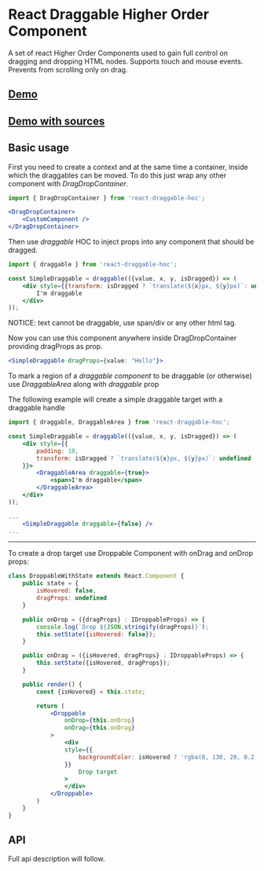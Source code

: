 # React Draggable Higher Order Component

A set of react Higher Order Components used to gain full control on dragging and dropping HTML nodes. Supports touch and mouse events. Prevents from scrolling only on drag.

## [Demo](http://dsimushkin.github.io/react-draggable-hoc)
## [Demo with sources](https://codesandbox.io/s/github/dsimushkin/react-draggable-hoc/tree/master/demo)

## Basic usage

First you need to create a context and at the same time a container, inside which the draggables can be moved. To do this just wrap any other component with _DragDropContainer_.

```jsx
import { DragDropContainer } from 'react-draggable-hoc';

<DragDropContainer>
    <CustomComponent />
</DragDropContainer>
```

Then use _draggable_ HOC to inject props into any component that should be dragged. 
```jsx
import { draggable } from 'react-draggable-hoc';

const SimpleDraggable = draggable(({value, x, y, isDragged}) => (
    <div style={{transform: isDragged ? `translate(${x}px, ${y}px)`: undefined}}>
        I'm draggable
    </div>
));
```
NOTICE: text cannot be draggable, use span/div or any other html tag.

Now you can use this component anywhere inside DragDropContainer providing dragProps as prop.

```jsx
<SimpleDraggable dragProps={value: "Hello"}>
```

To mark a region of a _draggable component_ to be draggable (or otherwise) use _DraggableArea_ along with _draggable_ prop

The following example will create a simple draggable target with a draggable handle

```jsx
import { draggable, DraggableArea } from 'react-draggable-hoc';

const SimpleDraggable = draggable(({value, x, y, isDragged}) => (
    <div style={{
        padding: 10,
        transform: isDragged ? `translate(${x}px, ${y}px)`: undefined
    }}>
        <DraggableArea draggable={true}>
            <span>I'm draggable</span>
        </DraggableArea>
    </div>
));

...
    <SimpleDraggable draggable={false} />
...
```

---

To create a drop target use Droppable Component with onDrag and onDrop props:
```jsx
class DroppableWithState extends React.Component {
    public state = {
        isHovered: false,
        dragProps: undefined
    }

    public onDrop = ({dragProps} : IDroppableProps) => {
        console.log(`Drop ${JSON.stringify(dragProps)}`);
        this.setState({isHovered: false});
    }

    public onDrag = ({isHovered, dragProps} : IDroppableProps) => {
        this.setState({isHovered, dragProps});
    }

    public render() {
        const {isHovered} = this.state;

        return (
            <Droppable
                onDrop={this.onDrop}
                onDrag={this.onDrag}
            >
                <div
                style={{
                    backgroundColor: isHovered ? 'rgba(0, 130, 20, 0.2)' : undefined,
                }}
                    Drop target
                >
                </div>
            </Droppable>
        )
    }
}
```

## API

Full api description will follow.